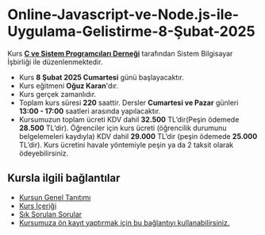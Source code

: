 # Online-Javascript-ve-Node.js-ile-Uygulama-Gelistirme-8-Şubat-2025

Kurs [__C ve Sistem Programcıları Derneği__](http://www.csystem.org/) tarafından Sistem Bilgisayar İşbirliği ile düzenlenmektedir.
+ Kurs __8 Şubat 2025 Cumartesi__ günü başlayacaktır.
+ Kurs eğitmeni __Oğuz Karan__'dır.
+ Kurs gerçek zamanlıdır.
+ Toplam kurs süresi __220__ saattir. Dersler __Cumartesi ve Pazar__ günleri __13:00 - 17:00__ saatleri arasında yapılacaktır.
+ Kursumuzun toplam ücreti KDV dahil __32.500__ TL’dir(Peşin ödemede __28.500__ TL’dir). Öğrenciler için kurs ücreti (öğrencilik durumunu belgelemeleri kaydıyla) KDV dahil __29.000__ TL’dir (peşin ödemede __25.000__ TL’dir). Kurs ücretini havale yöntemiyle peşin ya da 2 taksit olarak ödeyebilirsiniz.
## Kursla ilgili bağlantılar
+ [Kursun Genel Tanıtımı](https://github.com/CSD-1993/Online-Javascript-ve-Node.js-ile-Uygulama-Gelistirme-14-Aralik-2024/blob/main/kurs_tanitimi.md)
+ [Kurs İçeriği](https://github.com/CSD-1993/Online-Javascript-ve-Node.js-ile-Uygulama-Gelistirme-14-Aralik-2024/blob/main/kurs_icerigi.md)
+ [Sık Sorulan Sorular](https://github.com/CSD-1993/Online-Javascript-ve-Node.js-ile-Uygulama-Gelistirme-14-Aralik-2024/blob/main/sss.md)
+ [Kursumuza ön kayıt yaptırmak için bu bağlantıyı kullanabilirsiniz.](https://us02web.zoom.us/meeting/register/tZAvc-6urDgrH9J792JwGdEMeNtOlqsV44Iy#/registration )
